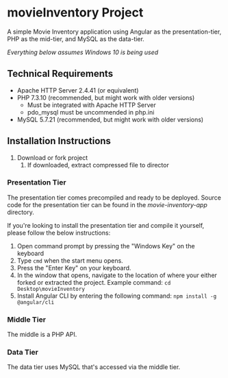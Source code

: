# movieInventory Project
A simple Movie Inventory application using Angular as the presentation-tier, PHP as the mid-tier, and MySQL as the data-tier.

*Everything below assumes Windows 10 is being used*

## Technical Requirements
- Apache HTTP Server 2.4.41 (or equivalent)
- PHP 7.3.10 (recommended, but might work with older versions)
	- Must be integrated with Apache HTTP Server
	- pdo_mysql must be uncommended in php.ini
- MySQL 5.7.21 (recommended, but might work with older versions)

## Installation Instructions
1. Download or fork project
	 1. If downloaded, extract compressed file to director
	 
### Presentation Tier
The presentation tier comes precompiled and ready to be deployed.  Source code for the presentation tier can be found in the *movie-inventory-app* directory.

If you're looking to install the presentation tier and compile it yourself, please follow the below instructions:

1. Open command prompt by pressing the "Windows Key" on the keyboard
2. Type ```cmd``` when the start menu opens.
3. Press the "Enter Key" on your keyboard.
4. In the window that opens, navigate to the location of where your either forked or extracted the project.  Example command: ```cd Desktop\movieInventory```
5. Install Angular CLI by entering the following command: ```npm install -g @angular/cli```

### Middle Tier
The middle is a PHP  API.

### Data Tier
The data tier uses MySQL that's accessed via the middle tier.
